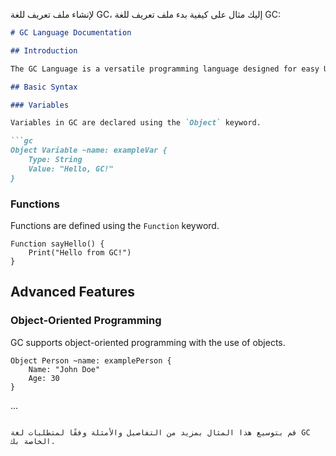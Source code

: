 لإنشاء ملف تعريف للغة GC، 
إليك مثال على كيفية بدء ملف تعريف للغة GC:

```markdown
# GC Language Documentation

## Introduction

The GC Language is a versatile programming language designed for easy UI design and data handling.

## Basic Syntax

### Variables

Variables in GC are declared using the `Object` keyword.

```gc
Object Variable ~name: exampleVar {
    Type: String
    Value: "Hello, GC!"
}
```

### Functions

Functions are defined using the `Function` keyword.

```gc
Function sayHello() {
    Print("Hello from GC!")
}
```

## Advanced Features

### Object-Oriented Programming

GC supports object-oriented programming with the use of objects.

```gc
Object Person ~name: examplePerson {
    Name: "John Doe"
    Age: 30
}
```

...

```

قم بتوسيع هذا المثال بمزيد من التفاصيل والأمثلة وفقًا لمتطلبات لغة GC الخاصة بك.
